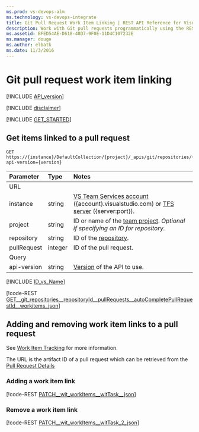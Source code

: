 ```yaml
---
ms.prod: vs-devops-alm
ms.technology: vs-devops-integrate
title: Git Pull Request Work Item Linking | REST API Reference for Visual Studio Team Services and Team Foundation Server
description: Work with Git pull requests programmatically using the REST APIs for Visual Studio Team Services and Team Foundation Server.
ms.assetid: BFED54AE-D618-48D7-9F0E-11D4C107232E
ms.manager: douge
ms.author: elbatk
ms.date: 11/3/2016
---
```


# Git pull request work item linking
[!INCLUDE [API_version](../../_data/version3-preview.md)]

[!INCLUDE [disclaimer](../../_data/disclaimer.md)]

[!INCLUDE [GET_STARTED](../../_data/get-started.md)]

## Get items linked to a pull request

```no-highlight
GET https://{instance}/DefaultCollection/{project}/_apis/git/repositories/{repository}/pullRequests/{pullRequest}/workitems?api-version={version}
```

| Parameter   | Type    | Notes
|:------------|:--------|:---------------------------------------------------------------------------------------
| URL
| instance    | string  | [VS Team Services account](/integrate/get-started/rest/basics.md#vs-team-services) ({account}.visualstudio.com) or [TFS server](/integrate/get-started/rest/basics.md#tfs) ({server:port}).
| project     | string  | ID or name of the [team project](../../tfs/projects.md). *Optional if specifying an ID for repository.*
| repository  | string  | ID of the [repository](../repositories.md).
| pullRequest | integer | ID of the pull request.
| Query
| api-version | string  | [Version](../../../get-started/rest/basics.md#versions) of the API to use.

[!INCLUDE [ID_vs_Name](../_data/id_or_name.md)]

[!code-REST [GET__git_repositories__repositoryId__pullRequests__autoCompletePullRequestId__workitems_json](../_data/pullRequests/GET__git_repositories__repositoryId__pullRequests__autoCompletePullRequestId__workitems.json)]

## Adding and removing work item links to a pull request

See [Work Item Tracking](../../wit/overview.md) for more information.

The URL is the artifact ID of a pull request which can be retrieved from the [Pull Request Details](./pull-requests.md)

### Adding a work item link

[!code-REST [PATCH__wit_workItems__witTask__json](../_data/pullRequests/PATCH__wit_workItems__witTask_.json)]

### Remove a work item link

[!code-REST [PATCH__wit_workItems__witTask_2_json](../_data/pullRequests/PATCH__wit_workItems__witTask_2.json)]


